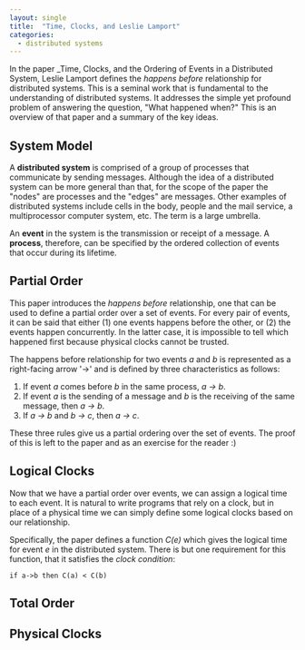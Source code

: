 ```yaml
---
layout: single
title:  "Time, Clocks, and Leslie Lamport"
categories: 
  - distributed systems
---
```


In the paper _Time, Clocks, and the Ordering of Events in a Distributed System, Leslie Lamport defines the _happens before_ relationship for distributed systems.
This is a seminal work that is fundamental to the understanding of distributed systems.
It addresses the simple yet profound problem of answering the question, "What happened when?"
This is an overview of that paper and a summary of the key ideas.

## System Model

A **distributed system** is comprised of a group of processes that communicate by sending messages.
Although the idea of a distributed system can be more general than that, for the scope of the paper the "nodes" are processes and the "edges" are messages.
Other examples of distributed systems include cells in the body, people and the mail service, a multiprocessor computer system, etc.
The term is a large umbrella.

An **event** in the system is the transmission or receipt of a message.
A **process**, therefore, can be specified by the ordered collection of events that occur during its lifetime.

## Partial Order
This paper introduces the _happens before_ relationship, one that can be used to define a partial order over a set of events.
For every pair of events, it can be said that either (1) one events happens before the other, or (2) the events happen concurrently.
In the latter case, it is impossible to tell which happened first because physical clocks cannot be trusted.

The happens before relationship for two events _a_ and _b_ is represented as a right-facing arrow '->' and is defined by three characteristics as follows:

1. If event _a_ comes before _b_ in the same process, _a -> b_.
2. If event _a_ is the sending of a message and _b_ is the receiving of the same message, then _a -> b_.
3. If _a -> b_ and _b -> c_, then _a -> c_.

These three rules give us a partial ordering over the set of events.
The proof of this is left to the paper and as an exercise for the reader :)

## Logical Clocks
Now that we have a partial order over events, we can assign a logical time to each event.
It is natural to write programs that rely on a clock, but in place of a physical time we can simply define some logical clocks based on our relationship.

Specifically, the paper defines a function _C(e)_ which gives the logical time for event _e_ in the distributed system.
There is but one requirement for this function, that it satisfies the _clock condition_:

`if a->b then C(a) < C(b)`

## Total Order

## Physical Clocks
